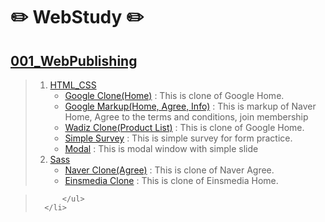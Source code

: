 # ✏️ WebStudy ✏️
## <a href="https://github.com/OhRaeKyu/WebStudy/tree/main/001_WebPublishing">001_WebPublishing</a>
>   <ol>
>       <li>
>           <a href="https://github.com/OhRaeKyu/WebStudy/tree/main/001_WebPublishing/1_HTML_CSS">HTML_CSS</a>
>           <ul>
>               <li><a href="https://ohraekyu.github.io/WebStudy/001_WebPublishing/1_HTML_CSS/google/google.html">Google Clone(Home)</a> : This is clone of Google Home.</li>
>               <li><a href="https://github.com/OhRaeKyu/WebStudy/tree/main/001_WebPublishing/1_HTML_CSS/naver">Google Markup(Home, Agree, Info)</a> : This is markup of Naver Home, Agree to the terms and conditions, join membership</li>
>               <li><a href="https://ohraekyu.github.io/WebStudy/001_WebPublishing/1_HTML_CSS/wadiz/wadiz_product.html">Wadiz Clone(Product List)</a> : This is clone of Google Home.</li>
>               <li><a href="https://ohraekyu.github.io/WebStudy/001_WebPublishing/1_HTML_CSS/survey/survey.html">Simple Survey</a> : This is simple survey for form practice.</li>
>               <li><a href="https://ohraekyu.github.io/WebStudy/001_WebPublishing/1_HTML_CSS/modal/modal.html">Modal</a> : This is modal window with simple slide</li>
>               <!--   <li><a href=""></a></li> -->
>           </ul>
>       </li>
>       <li>
>           <a href="https://github.com/OhRaeKyu/WebStudy/tree/main/001_WebPublishing/2_Sass">Sass</a>
>           <ul>
>            <li><a href="https://ohraekyu.github.io/WebStudy/001_WebPublishing/2_Sass/naver/index.html">Naver Clone(Agree)</a> : This is clone of Naver Agree.</li>
>            <li><a href="https://ohraekyu.github.io/WebStudy/001_WebPublishing/2_Sass/einsmedia/index.html">Einsmedia Clone</a> : This is clone of Einsmedia Home.</li>
<!-- >               <li><a href=""></a> : </li> -->
>           </ul>
>       </li>
>   </ol>